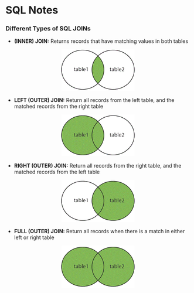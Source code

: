 # SQL Notes

### **Different Types of SQL JOINs**

* **(INNER) JOIN:** Returns records that have matching values in both tables
<p align="center">
  <img src="https://raw.githubusercontent.com/jdev-ae/code-snippets/master/images/img_innerjoin.gif" alt="Inner Join"/>
</p>

* **LEFT (OUTER) JOIN:** Return all records from the left table, and the matched records from the right table
<p align="center">
  <img src="https://raw.githubusercontent.com/jdev-ae/code-snippets/master/images/img_leftjoin.gif" alt="Inner Join"/>
</p>

* **RIGHT (OUTER) JOIN:** Return all records from the right table, and the matched records from the left table
<p align="center">
  <img src="https://raw.githubusercontent.com/jdev-ae/code-snippets/master/images/img_rightjoin.gif" alt="Inner Join"/>
</p>

* **FULL (OUTER) JOIN:** Return all records when there is a match in either left or right table
<p align="center">
  <img src="https://raw.githubusercontent.com/jdev-ae/code-snippets/master/images/img_fulljoin.gif" alt="Inner Join"/>
</p>